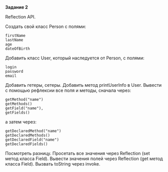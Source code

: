 **Задание 2**

Reflection API.

Создать свой класс Person с полями:
    
    firstName
    lastName
    age
    dateOfBirth

Добавить класс User, который наследуется от 
Person, с полями:

    login
    password
    email

Добавить гетеры, сетеры. Добавить метод
printUserInfo в User. Вывести с помощью рефлексии
все поля и методы, сначала через:

    getMethod("name")
    getMethods()
    getField("name"),
    getFields()

а затем через:

    getDeclaredMethod("name")
    getDeclaredMethods()
    getDeclaredField("name")
    getDeclaredFields()

Посмотреть разницу. Просетать все значения через
Reflection (set метод класса Field). Вывести значения
полей через Reflection (get метод класса Field). Вызвать
toString через invoke.